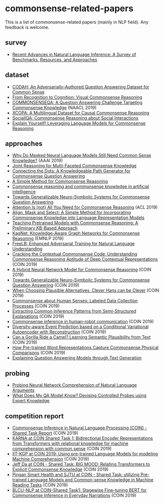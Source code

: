 # commonsense-related-papers
This is a list of commonsense-related papers (mainly in NLP field). Any feedback is welcome.


## survey
- [Recent Advances in Natural Language Inference: A Survey of Benchmarks, Resources, and Approaches](https://arxiv.org/abs/1904.01172)


## dataset
- [CODAH: An Adversarially-Authored Question Answering Dataset for Common Sense](https://arxiv.org/abs/1904.04365)
- [From Recognition to Cognition: Visual Commonsense Reasoning](https://arxiv.org/abs/1811.10830)
- [COMMONSENSEQA: A Question Answering Challenge Targeting Commonsense Knowledge](https://www.aclweb.org/anthology/N19-1421.pdf) (NAACL 2019)
- [XCOPA: A Multilingual Dataset for Causal Commonsense Reasoning](https://arxiv.org/abs/2005.00333)
- [SocialIQA: Commonsense Reasoning about Social Interactions](https://arxiv.org/abs/1904.09728)
- [Explain Yourself! Leveraging Language Models for Commonsense Reasoning](https://arxiv.org/abs/1906.02361)

## approaches
- [Why Do Masked Neural Language Models Still Need Common Sense Knowledge?](https://arxiv.org/abs/1911.03024) (AAAI 2019)
- [Joint Reasoning for Multi-Faceted Commonsense Knowledge](https://arxiv.org/abs/2001.04170)
- [Connecting the Dots: A Knowledgeable Path Generator for Commonsense Question Answering](https://arxiv.org/abs/2005.00691)
- [A Simple Method for Commonsense Reasoning](https://arxiv.org/abs/1806.02847)
- [Commonsense reasoning and commonsense knowledge in artificial intelligence](https://dl.acm.org/doi/10.1145/2701413)
- [Towards Generalizable Neuro-Symbolic Systems for Commonsense Question Answering](https://arxiv.org/abs/1910.14087)
- [Attention Is (not) All You Need for Commonsense Reasoning](https://www.aclweb.org/anthology/P19-1477.pdf) (ACL 2019)
- [Align, Mask and Select: A Simple Method for Incorporating Commonsense Knowledge into Language Representation Models](https://arxiv.org/abs/1908.06725)
- [Teaching Pretrained Models with Commonsense Reasoning: A Preliminary KB-Based Approach](https://arxiv.org/abs/1909.09743)
- [KagNet: Knowledge-Aware Graph Networks for Commonsense Reasoning](https://arxiv.org/abs/1909.02151) (EMNLP 2019)
- [FreeLB: Enhanced Adversarial Training for Natural Language Understanding](https://arxiv.org/abs/1909.11764)
- [Cracking the Contextual Commonsense Code: Understanding Commonsense Reasoning Aptitude of Deep Contextual Representations](https://www.aclweb.org/anthology/D19-6001/) (COIN 2019)
- [A Hybrid Neural Network Model for Commonsense Reasoning](https://www.aclweb.org/anthology/D19-6002/) (COIN 2019)
- [Towards Generalizable Neuro-Symbolic Systems for Commonsense Question Answering](https://www.aclweb.org/anthology/D19-6003/) (COIN 2019)
- [When Choosing Plausible Alternatives, Clever Hans can be Clever](https://www.aclweb.org/anthology/D19-6004/) (COIN 2019)
- [Commonsense about Human Senses: Labeled Data Collection Processes](https://www.aclweb.org/anthology/D19-6005/) (COIN 2019)
- [Extracting Common Inference Patterns from Semi-Structured Explanations](https://www.aclweb.org/anthology/D19-6006/) (COIN 2019)
- [Commonsense inference in human-robot communication](https://www.aclweb.org/anthology/D19-6013/) (COIN 2019)
- [Diversity-aware Event Prediction based on a Conditional Variational Autoencoder with Reconstruction](https://www.aclweb.org/anthology/D19-6014/) (COIN 2019)
- [Can a Gorilla Ride a Camel? Learning Semantic Plausibility from Text](https://www.aclweb.org/anthology/D19-6015/) (COIN 2019)
- [How Pre-trained Word Representations Capture Commonsense Physical Comparisons](https://www.aclweb.org/anthology/D19-6016/) (COIN 2019)
- [Explaining Question Answering Models through Text Generation](https://arxiv.org/abs/2004.05569)


## probing
- [Probing Neural Network Comprehension of Natural Language Arguments](https://arxiv.org/abs/1907.07355)
- [What Does My QA Model Know? Devising Controlled Probes using Expert Knowledge](https://arxiv.org/abs/1912.13337)

## competition report
- [Commonsense Inference in Natural Language Processing (COIN) - Shared Task Report](https://www.aclweb.org/anthology/D19-6007/) (COIN 2019)
- [KARNA at COIN Shared Task 1: Bidirectional Encoder Representations from Transformers with relational knowledge for machine comprehension with common sense](https://www.aclweb.org/anthology/D19-6008/) (COIN 2019)
- [IIT-KGP at COIN 2019: Using pre-trained Language Models for modeling Machine Comprehension](https://www.aclweb.org/anthology/D19-6009/) (COIN 2019)
- [Jeff Da at COIN - Shared Task: BIG MOOD: Relating Transformers to Explicit Commonsense Knowledge](https://www.aclweb.org/anthology/D19-6010/) (COIN 2019)
- [Pingan Smart Health and SJTU at COIN - Shared Task: utilizing Pre-trained Language Models and Common-sense Knowledge in Machine Reading Tasks](https://www.aclweb.org/anthology/D19-6011/) (COIN 2019)
- [BLCU-NLP at COIN-Shared Task1: Stagewise Fine-tuning BERT for Commonsense Inference in Everyday Narrations](https://www.aclweb.org/anthology/D19-6012/) (COIN 2019)
